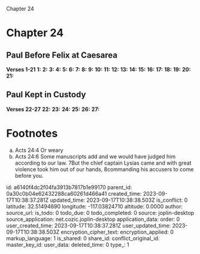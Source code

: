 Chapter 24

# Chapter 24
## Paul Before Felix at Caesarea
**Verses 1-21**
**1:** 
**2:** 
**3:** 
**4:** 
**5:** 
**6:** 
**7:** 
**8:** 
**9:** 
**10:** 
**11:** 
**12:** 
**13:** 
**14:** 
**15:** 
**16:** 
**17:** 
**18:** 
**19:** 
**20:** 
**21:** 

## Paul Kept in Custody
**Verses 22-27**
**22:** 
**23:** 
**24:** 
**25:** 
**26:** 
**27:** 

# Footnotes
<ol type='a'>
	<li>Acts 24:4 Or weary</li>
	<li>Acts 24:6 Some manuscripts add and we would have judged him according to our law. 7But the chief captain Lysias came and with great violence took him out of our hands, 8commanding his accusers to come before you.</li>
</ol>


id: a6140f4dc2f04fa3913b7817b1e99170
parent_id: 0a30c0b04e62432288ca60261d466a41
created_time: 2023-09-17T10:38:37.281Z
updated_time: 2023-09-17T10:38:38.503Z
is_conflict: 0
latitude: 32.51494690
longitude: -117.03824710
altitude: 0.0000
author: 
source_url: 
is_todo: 0
todo_due: 0
todo_completed: 0
source: joplin-desktop
source_application: net.cozic.joplin-desktop
application_data: 
order: 0
user_created_time: 2023-09-17T10:38:37.281Z
user_updated_time: 2023-09-17T10:38:38.503Z
encryption_cipher_text: 
encryption_applied: 0
markup_language: 1
is_shared: 0
share_id: 
conflict_original_id: 
master_key_id: 
user_data: 
deleted_time: 0
type_: 1
